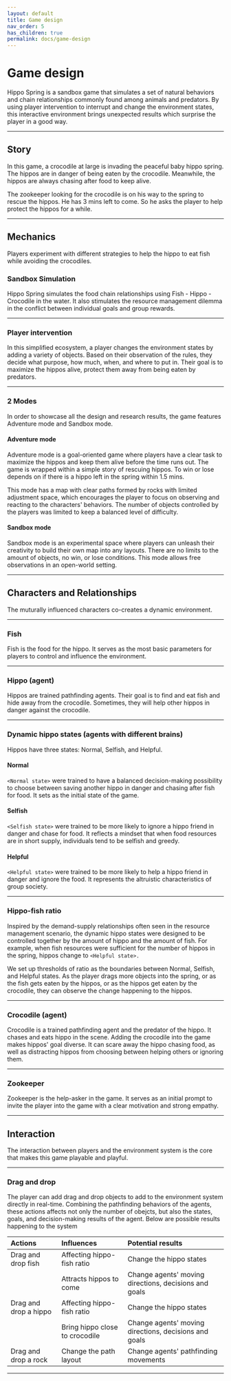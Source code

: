 ```yaml
---
layout: default
title: Game design
nav_order: 5
has_children: true
permalink: docs/game-design
---
```


# Game design

Hippo Spring is a sandbox game that simulates a set of natural behaviors and chain relationships commonly found among animals and predators. By using player intervention to interrupt and change the environment states, this interactive environment brings unexpected results which surprise the player in a good way.

---

## Story
In this game, a crocodile at large is invading the peaceful baby hippo spring. The hippos are in danger of being eaten by the crocodile. Meanwhile, the hippos are always chasing after food to keep alive.

The zookeeper looking for the crocodile is on his way to the spring to rescue the hippos. He has 3 mins left to come. So he asks the player to help protect the hippos for a while.

---
 
## Mechanics
Players experiment with different strategies to help the hippo to eat fish while avoiding the crocodiles.

### Sandbox Simulation
Hippo Spring simulates the food chain relationships using Fish - Hippo - Crocodile in the water. It also stimulates the resource management dilemma in the conflict between individual goals and group rewards.

---

### Player intervention
In this simplified ecosystem, a player changes the environment states by adding a variety of objects. Based on their observation of the rules, they decide what purpose, how much, when, and where to put in. Their goal is to maximize the hippos alive, protect them away from being eaten by predators.

---

### 2 Modes
In order to showcase all the design and research results, the game features Adventure mode and Sandbox mode.

#### Adventure mode
Adventure mode is a goal-oriented game where players have a clear task to maximize the hippos and keep them alive before the time runs out. The game is wrapped within a simple story of rescuing hippos. To win or lose depends on if there is a hippo left in the spring within 1.5 mins.

This mode has a map with clear paths formed by rocks with limited adjustment space, which encourages the player to focus on observing and reacting to the characters' behaviors. The number of objects controlled by the players was limited to keep a balanced level of difficulty. 

#### Sandbox mode
Sandbox mode is an experimental space where players can unleash their creativity to build their own map into any layouts. There are no limits to the amount of objects, no win, or lose conditions. This mode allows free observations in an open-world setting. 

---

## Characters and Relationships

The muturally influenced characters co-creates a dynamic environment.

---

### Fish

Fish is the food for the hippo. It serves as the most basic parameters for players to control and influence the environment. 

---

### Hippo (agent)

Hippos are trained pathfinding agents. Their goal is to find and eat fish and hide away from the crocodile. Sometimes, they will help other hippos in danger against the crocodile.

---

### Dynamic hippo states (agents with different brains)

Hippos have three states: Normal, Selfish, and Helpful. 

#### Normal

`<Normal state>` were trained to have a balanced decision-making possibility to choose between saving another hippo in danger and chasing after fish for food. It sets as the initial state of the game.

#### Selfish

`<Selfish state>` were trained to be more likely to ignore a hippo friend in danger and chase for food. It reflects a mindset that when food resources are in short supply, individuals tend to be selfish and greedy.


#### Helpful

`<Helpful state>` were trained to be more likely to help a hippo friend in danger and ignore the food. It represents the altruistic characteristics of group society.

---

### Hippo-fish ratio

Inspired by the demand-supply relationships often seen in the resource management scenario, the dynamic hippo states were designed to be controlled together by the amount of hippo and the amount of fish. For example, when fish resources were sufficient for the number of hippos in the spring, hippos change to `<Helpful state>.`

We set up thresholds of ratio as the boundaries between Normal, Selfish, and Helpful states. As the player drags more objects into the spring, or as the fish gets eaten by the hippos, or as the hippos get eaten by the crocodile, they can observe the change happening to the hippos. 

---

### Crocodile (agent)

Crocodile is a trained pathfinding agent and the predator of the hippo. It chases and eats hippo in the scene. Adding the crocodile into the game makes hippos' goal diverse. It can scare away the hippo chasing food, as well as distracting hippos from choosing between helping others or ignoring them.

---

### Zookeeper
Zookeeper is the help-asker in the game. It serves as an initial prompt to invite the player into the game with a clear motivation and strong empathy. 

---

## Interaction
The interaction between players and the environment system is the core that makes this game playable and playful.

---

### Drag and drop
The player can add drag and drop objects to add to the environment system directly in real-time. Combining the pathfinding behaviors of the agents, these actions affects not only the number of obejcts, but also the states, goals, and decision-making results of the agent. Below are possible results happening to the system
 
 
| Actions               | Influences                        | Potential results                                    |
|:----------------------|:----------------------------------|:-----------------------------------------------------|
| Drag and drop fish    | Affecting hippo-fish ratio        | Change the hippo states                              |
|                       | Attracts hippos to come           | Change agents' moving directions, decisions and goals|
| Drag and drop a hippo | Affecting hippo-fish ratio        | Change the hippo states                              |
|                       | Bring hippo close to crocodile    | Change agents' moving directions, decisions and goals|
| Drag and drop a rock  | Change the path layout            | Change agents' pathfinding movements                 |

---
 



 
 
 
 

